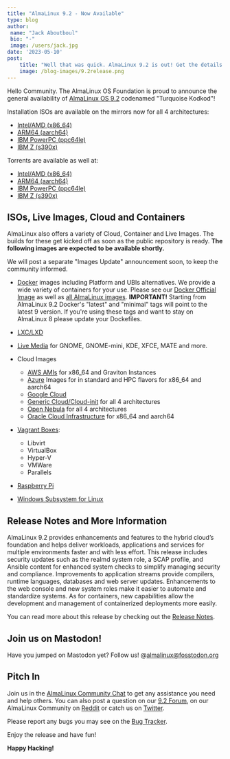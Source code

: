 ```yaml
---
title: "AlmaLinux 9.2 - Now Available"
type: blog
author: 
 name: "Jack Aboutboul"
 bio: "-"
 image: /users/jack.jpg
date: '2023-05-10'
post:
    title: "Well that was quick. AlmaLinux 9.2 is out! Get the details."
    image: /blog-images/9.2release.png
---
```

Hello Сommunity. The AlmaLinux OS Foundation is proud to announce the general availability of [AlmaLinux OS 9.2](https://mirrors.almalinux.org/isos.html) codenamed "Turquoise Kodkod"! 

Installation ISOs are available on the mirrors now for all 4 architectures:
* [Intel/AMD (x86_64)](https://mirrors.almalinux.org/isos/x86_64/9.2.html)
* [ARM64 (aarch64)](https://mirrors.almalinux.org/isos/aarch64/9.2.html)
* [IBM PowerPC (ppc64le)](https://mirrors.almalinux.org/isos/ppc64le/9.2.html)
* [IBM Z (s390x)](https://mirrors.almalinux.org/isos/s390x/9.2.html)

Torrents are available as well at:
* [Intel/AMD (x86_64)](https://repo.almalinux.org/almalinux/9.2/isos/x86_64/AlmaLinux-9.2-x86_64.torrent)
* [ARM64 (aarch64)](https://repo.almalinux.org/almalinux/9.2/isos/aarch64/AlmaLinux-9.2-aarch64.torrent)
* [IBM PowerPC (ppc64le)](https://repo.almalinux.org/almalinux/9.2/isos/ppc64le/AlmaLinux-9.2-ppc64le.torrent)
* [IBM Z (s390x)](https://repo.almalinux.org/almalinux/9.2/isos/s390x/AlmaLinux-9.2-s390x.torrent)

## ISOs, Live Images, Cloud and Containers

AlmaLinux also offers a variety of Cloud, Container and Live Images. The builds for these get kicked off as soon as the public repository is ready. **The following images are expected to be available shortly.** 

We will post a separate "Images Update" announcement soon, to keep the community informed.

* [Docker](https://wiki.almalinux.org/containers/docker-images.html#about-almalinux-docker-images) images including Platform and UBIs alternatives. We provide a wide variety of containers for your use. Please see our [Docker Official Image](https://hub.docker.com/_/almalinux) as well as [all AlmaLinux images](https://hub.docker.com/u/almalinux). **IMPORTANT!** Starting from AlmaLinux 9.2 Docker's "latest" and "minimal" tags will point to the latest 9 version. If you're using these tags and want to stay on AlmaLinux 8 please update your Dockefiles.

* [LXC/LXD](https://images.linuxcontainers.org/images/almalinux/) 

* [Live Media](https://wiki.almalinux.org/LiveMedia.html) for GNOME, GNOME-mini, KDE, XFCE, MATE and more.
* Cloud Images 
    * [AWS AMIs](https://wiki.almalinux.org/cloud/AWS.html) for x86_64 and Graviton Instances
    * [Azure](https://wiki.almalinux.org/cloud/Azure.html) Images for in standard and HPC flavors for x86_64 and aarch64 
    * [Google Cloud](https://wiki.almalinux.org/cloud/Google.html) 
    * [Generic Cloud/Cloud-init](https://wiki.almalinux.org/cloud/Generic-cloud-on-local.html) for all 4 architectures
    * [Open Nebula](https://wiki.almalinux.org/cloud/OpenNebula.html) for all 4 architectures
    * [Oracle Cloud Infrastructure](https://wiki.almalinux.org/cloud/OCI.html) for x86_64 and aarch64
* [Vagrant Boxes](https://app.vagrantup.com/almalinux):
    * Libvirt
    * VirtualBox
    * Hyper-V
    * VMWare
    * Parallels 

* [Raspberry Pi](https://wiki.almalinux.org/documentation/raspberry-pi.html)
* [Windows Subsystem for Linux](https://wiki.almalinux.org/documentation/wsl.html)

## Release Notes and More Information

AlmaLinux 9.2 provides enhancements and features to the hybrid cloud’s foundation and helps deliver workloads, applications and services for multiple environments faster and with less effort. This release includes security updates such as the realmd system role, a SCAP profile, and Ansible content for enhanced system checks to simplify managing security and compliance. Improvements to application streams provide compilers, runtime languages, databases and web server updates. Enhancements to the web console and new system roles make it easier to automate and standardize systems. As for containers, new capabilities allow the development and management of containerized deployments more easily.

You can read more about this release by checking out the [Release Notes](https://wiki.almalinux.org/release-notes/9.2.html).

## Join us on Mastodon!
Have you jumped on Mastodon yet? Follow us! @almalinux@fosstodon.org

## Pitch In

Join us in the [AlmaLinux Community Chat](https://chat.almalinux.org) to get any assistance you need and help others. You can also post a question on our [9.2 Forum](https://almalinux.discourse.group/c/devel/9-2-stable/40), on our AlmaLinux Community on [Reddit](https://reddit.com/r/almalinux) or catch us on [Twitter](https://twitter.com/almalinux).

Please report any bugs you may see on the [Bug Tracker](https://bugs.almalinux.org/). 

Enjoy the release and have fun! 

**Happy Hacking!**